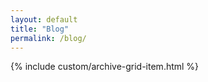 ```yaml
---
layout: default
title: "Blog"
permalink: /blog/
---
```


{% include custom/archive-grid-item.html %}
